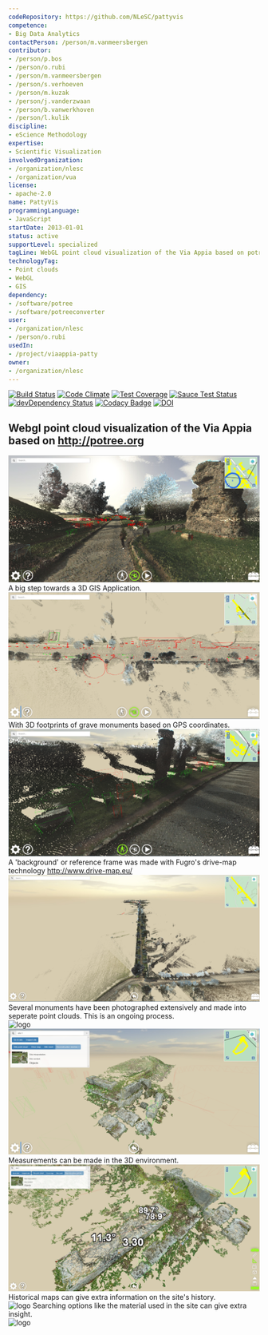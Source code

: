 ```yaml
---
codeRepository: https://github.com/NLeSC/pattyvis
competence:
- Big Data Analytics
contactPerson: /person/m.vanmeersbergen
contributor:
- /person/p.bos
- /person/o.rubi
- /person/m.vanmeersbergen
- /person/s.verhoeven
- /person/m.kuzak
- /person/j.vanderzwaan
- /person/b.vanwerkhoven
- /person/l.kulik
discipline:
- eScience Methodology
expertise:
- Scientific Visualization
involvedOrganization:
- /organization/nlesc
- /organization/vua
license:
- apache-2.0
name: PattyVis
programmingLanguage:
- JavaScript
startDate: 2013-01-01
status: active
supportLevel: specialized
tagLine: WebGL point cloud visualization of the Via Appia based on potree
technologyTag:
- Point clouds
- WebGL
- GIS
dependency:
- /software/potree
- /software/potreeconverter
user:
- /organization/nlesc
- /person/o.rubi
usedIn:
- /project/viaappia-patty
owner: 
- /organization/nlesc
---
```

[![Build Status](https://travis-ci.org/NLeSC/PattyVis.svg?branch=master)](https://travis-ci.org/NLeSC/PattyVis)
[![Code Climate](https://codeclimate.com/github/NLeSC/PattyVis/badges/gpa.svg)](https://codeclimate.com/github/NLeSC/PattyVis)
[![Test Coverage](https://codeclimate.com/github/NLeSC/PattyVis/badges/coverage.svg)](https://codeclimate.com/github/NLeSC/PattyVis)
[![Sauce Test Status](https://saucelabs.com/buildstatus/patty-vis)](https://saucelabs.com/u/patty-vis)
[![devDependency Status](https://david-dm.org/NLeSC/PattyVis/dev-status.svg)](https://david-dm.org/NLeSC/PattyVis#info=devDependencies)
[![Codacy Badge](https://www.codacy.com/project/badge/a2ebd9977fe04aa1af6e5c47dc8d6927)](https://www.codacy.com/public/sverhoeven/PattyVis)
[![DOI](https://zenodo.org/badge/doi/10.5281/zenodo.45923.svg)](http://dx.doi.org/10.5281/zenodo.45923)

Webgl point cloud visualization of the Via Appia based on http://potree.org
--------------------------------------------------------------------------
![logo](https://github.com/NLeSC/PattyVis/raw/master/DOCS/pattyvis_fp_ss4.png "A beautiful vista")
A big step towards a 3D GIS Application.  
![logo](https://github.com/NLeSC/PattyVis/raw/master/DOCS/pattyvis_fp_ss2.png "A big step towards a 3D GIS Application")
With 3D footprints of grave monuments based on GPS coordinates.  
![logo](https://github.com/NLeSC/PattyVis/raw/master/DOCS/pattyvis_fp_ss1.png "With 3D footprints based on GPS coordinates")
A 'background' or reference frame was made with Fugro's drive-map technology http://www.drive-map.eu/  
![logo](https://github.com/NLeSC/PattyVis/raw/master/DOCS/pattyvis_fp_ss9.png "The drive map visualized")
Several monuments have been photographed extensively and made into seperate point clouds. This is an ongoing process.  
![logo](https://github.com/NLeSC/PattyVis/raw/master/DOCS/pattyvis_fp_ss5.png "Here you can see the drive-map and the site-specific photography based point cloud next to eachother")
![logo](https://github.com/NLeSC/PattyVis/raw/master/DOCS/pattyvis_fp_ss3.png "A particularly well-captured monument.")
Measurements can be made in the 3D environment.  
![logo](https://github.com/NLeSC/PattyVis/raw/master/DOCS/pattyvis_fp_ss8.png "Measurements can be made in the 3D environment.")
Historical maps can give extra information on the site's history.  
![logo](https://github.com/NLeSC/PattyVis/raw/master/DOCS/pattyvis_fp_ss6.png "Historical maps can give extra information on the site's history.")
Searching options like the material used in the site can give extra insight.  
![logo](https://github.com/NLeSC/PattyVis/raw/master/DOCS/pattyvis_fp_ss7.png "Historical maps can give extra information on the site's history.")
